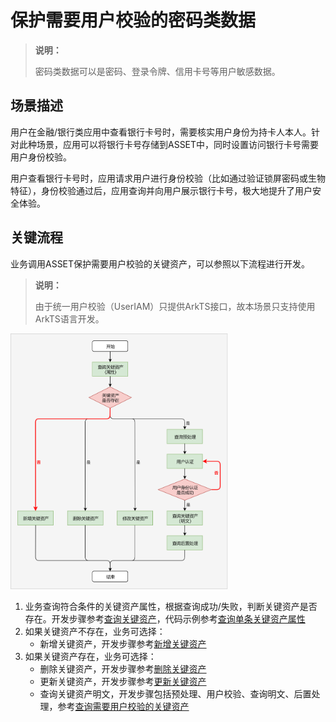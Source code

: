 # 保护需要用户校验的密码类数据

>  **说明：**
>
> 密码类数据可以是密码、登录令牌、信用卡号等用户敏感数据。

## 场景描述

用户在金融/银行类应用中查看银行卡号时，需要核实用户身份为持卡人本人。针对此种场景，应用可以将银行卡号存储到ASSET中，同时设置访问银行卡号需要用户身份校验。

用户查看银行卡号时，应用请求用户进行身份校验（比如通过验证锁屏密码或生物特征），身份校验通过后，应用查询并向用户展示银行卡号，极大地提升了用户安全体验。

## 关键流程

业务调用ASSET保护需要用户校验的关键资产，可以参照以下流程进行开发。

> **说明：**
>
> 由于统一用户校验（UserIAM）只提供ArkTS接口，故本场景只支持使用ArkTS语言开发。

 <img src="figures/flowchat-auth-required.png" alt="flowchat" style="zoom:40%;" />

1. 业务查询符合条件的关键资产属性，根据查询成功/失败，判断关键资产是否存在。开发步骤参考[查询关键资产](asset-js-query.md)，代码示例参考[查询单条关键资产属性](asset-js-query.md#查询单条关键资产属性)
2. 如果关键资产不存在，业务可选择：
    * 新增关键资产，开发步骤参考[新增关键资产](asset-js-add.md)
3. 如果关键资产存在，业务可选择：
    * 删除关键资产，开发步骤参考[删除关键资产](asset-js-remove.md)
    * 更新关键资产，开发步骤参考[更新关键资产](asset-js-update.md)
    * 查询关键资产明文，开发步骤包括预处理、用户校验、查询明文、后置处理，参考[查询需要用户校验的关键资产](asset-js-query-auth.md)
